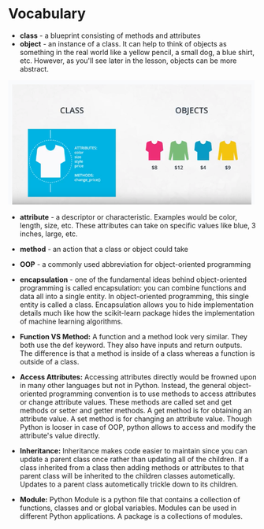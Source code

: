 # Vocabulary

* **class** - a blueprint consisting of methods and attributes
* **object** - an instance of a class. It can help to think of objects as something in the real world like a yellow pencil, a small dog, a blue shirt, etc. However, as you'll see later in the lesson, objects can be more abstract.

<img src="../Images/screen-shot-2018-07-19-at-4.06.55-pm.png" width="500"/>

</br>

* **attribute** - a descriptor or characteristic. Examples would be color, length, size, etc. These attributes can take on specific values like blue, 3 inches, large, etc.
* **method** - an action that a class or object could take
* **OOP** - a commonly used abbreviation for object-oriented programming
* **encapsulation** - one of the fundamental ideas behind object-oriented programming is called encapsulation: you can combine functions and data all into a single entity. In object-oriented programming, this single entity is called a class. Encapsulation allows you to hide implementation details much like how the scikit-learn package hides the implementation of machine learning algorithms.
* **Function VS Method:** A function and a method look very similar. They both use the def keyword. They also have inputs and return outputs. The difference is that a method is inside of a class whereas a function is outside of a class.
* **Access Attributes:** Accessing attributes directly would be frowned upon in many other languages but not in Python. Instead, the general object-oriented programming convention is to use methods to access attributes or change attribute values. These methods are called set and get methods or setter and getter methods. A get method is for obtaining an attribute value. A set method is for changing an attribute value. Though Python is looser in case of OOP, python allows to access and modify the attribute's value directly.

* **Inheritance:** Inheritance makes code easier to maintain since you can update a parent class once rather than updating all of the children. If a class inherited from a class then adding methods or attributes to that parent class will be inherited to the children classes autometically. Updates to a parent class autometically trickle down to its children.

* **Module:** Python Module is a python file that contains a collection of functions, classes and or global variables. Modules can be used in different Python applications. A package is a collections of modules.
